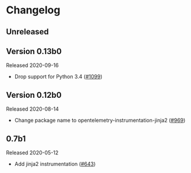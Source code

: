 # Changelog

## Unreleased

## Version 0.13b0

Released 2020-09-16

- Drop support for Python 3.4
  ([#1099](https://github.com/open-telemetry/opentelemetry-python/pull/1099))

## Version 0.12b0

Released 2020-08-14

- Change package name to opentelemetry-instrumentation-jinja2
  ([#969](https://github.com/open-telemetry/opentelemetry-python/pull/969))

## 0.7b1

Released 2020-05-12

- Add jinja2 instrumentation ([#643](https://github.com/open-telemetry/opentelemetry-python/pull/643))
